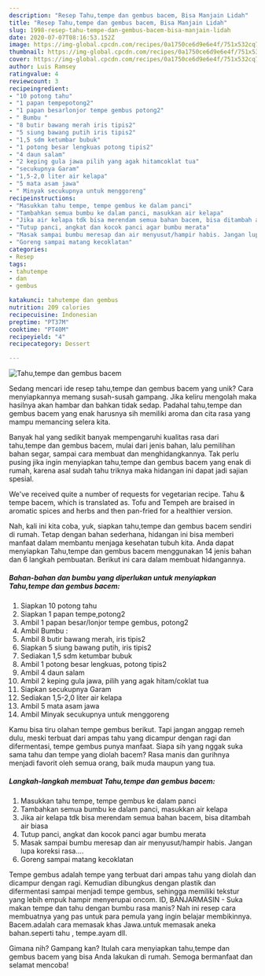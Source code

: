 ```yaml
---
description: "Resep Tahu,tempe dan gembus bacem, Bisa Manjain Lidah"
title: "Resep Tahu,tempe dan gembus bacem, Bisa Manjain Lidah"
slug: 1998-resep-tahu-tempe-dan-gembus-bacem-bisa-manjain-lidah
date: 2020-07-07T08:16:53.152Z
image: https://img-global.cpcdn.com/recipes/0a1750ce6d9e6e4f/751x532cq70/tahutempe-dan-gembus-bacem-foto-resep-utama.jpg
thumbnail: https://img-global.cpcdn.com/recipes/0a1750ce6d9e6e4f/751x532cq70/tahutempe-dan-gembus-bacem-foto-resep-utama.jpg
cover: https://img-global.cpcdn.com/recipes/0a1750ce6d9e6e4f/751x532cq70/tahutempe-dan-gembus-bacem-foto-resep-utama.jpg
author: Luis Ramsey
ratingvalue: 4
reviewcount: 3
recipeingredient:
- "10 potong tahu"
- "1 papan tempepotong2"
- "1 papan besarlonjor tempe gembus potong2"
- " Bumbu "
- "8 butir bawang merah iris tipis2"
- "5 siung bawang putih iris tipis2"
- "1,5 sdm ketumbar bubuk"
- "1 potong besar lengkuas potong tipis2"
- "4 daun salam"
- "2 keping gula jawa pilih yang agak hitamcoklat tua"
- "secukupnya Garam"
- "1,5-2,0 liter air kelapa"
- "5 mata asam jawa"
- " Minyak secukupnya untuk menggoreng"
recipeinstructions:
- "Masukkan tahu tempe, tempe gembus ke dalam panci"
- "Tambahkan semua bumbu ke dalam panci, masukkan air kelapa"
- "Jika air kelapa tdk bisa merendam semua bahan bacem, bisa ditambah air biasa"
- "Tutup panci, angkat dan kocok panci agar bumbu merata"
- "Masak sampai bumbu meresap dan air menyusut/hampir habis. Jangan lupa koreksi rasa...."
- "Goreng sampai matang kecoklatan"
categories:
- Resep
tags:
- tahutempe
- dan
- gembus

katakunci: tahutempe dan gembus 
nutrition: 209 calories
recipecuisine: Indonesian
preptime: "PT37M"
cooktime: "PT40M"
recipeyield: "4"
recipecategory: Dessert

---
```



![Tahu,tempe dan gembus bacem](https://img-global.cpcdn.com/recipes/0a1750ce6d9e6e4f/751x532cq70/tahutempe-dan-gembus-bacem-foto-resep-utama.jpg)

Sedang mencari ide resep tahu,tempe dan gembus bacem yang unik? Cara menyiapkannya memang susah-susah gampang. Jika keliru mengolah maka hasilnya akan hambar dan bahkan tidak sedap. Padahal tahu,tempe dan gembus bacem yang enak harusnya sih memiliki aroma dan cita rasa yang mampu memancing selera kita.

Banyak hal yang sedikit banyak mempengaruhi kualitas rasa dari tahu,tempe dan gembus bacem, mulai dari jenis bahan, lalu pemilihan bahan segar, sampai cara membuat dan menghidangkannya. Tak perlu pusing jika ingin menyiapkan tahu,tempe dan gembus bacem yang enak di rumah, karena asal sudah tahu triknya maka hidangan ini dapat jadi sajian spesial.

We&#39;ve received quite a number of requests for vegetarian recipe. Tahu &amp; tempe bacem, which is translated as. Tofu and Tempeh are braised in aromatic spices and herbs and then pan-fried for a healthier version.


Nah, kali ini kita coba, yuk, siapkan tahu,tempe dan gembus bacem sendiri di rumah. Tetap dengan bahan sederhana, hidangan ini bisa memberi manfaat dalam membantu menjaga kesehatan tubuh kita. Anda dapat menyiapkan Tahu,tempe dan gembus bacem menggunakan 14 jenis bahan dan 6 langkah pembuatan. Berikut ini cara dalam membuat hidangannya.

<!--inarticleads1-->

##### Bahan-bahan dan bumbu yang diperlukan untuk menyiapkan Tahu,tempe dan gembus bacem:

1. Siapkan 10 potong tahu
1. Siapkan 1 papan tempe,potong2
1. Ambil 1 papan besar/lonjor tempe gembus, potong2
1. Ambil  Bumbu :
1. Ambil 8 butir bawang merah, iris tipis2
1. Siapkan 5 siung bawang putih, iris tipis2
1. Sediakan 1,5 sdm ketumbar bubuk
1. Ambil 1 potong besar lengkuas, potong tipis2
1. Ambil 4 daun salam
1. Ambil 2 keping gula jawa, pilih yang agak hitam/coklat tua
1. Siapkan secukupnya Garam
1. Sediakan 1,5-2,0 liter air kelapa
1. Ambil 5 mata asam jawa
1. Ambil  Minyak secukupnya untuk menggoreng


Kamu bisa tiru olahan tempe gembus berikut. Tapi jangan anggap remeh dulu, meski terbuat dari ampas tahu yang dicampur dengan ragi dan difermentasi, tempe gembus punya manfaat. Siapa sih yang nggak suka sama tahu dan tempe yang diolah bacem? Rasa manis dan gurihnya menjadi favorit oleh semua orang, baik muda maupun yang tua. 

<!--inarticleads2-->

##### Langkah-langkah membuat Tahu,tempe dan gembus bacem:

1. Masukkan tahu tempe, tempe gembus ke dalam panci
1. Tambahkan semua bumbu ke dalam panci, masukkan air kelapa
1. Jika air kelapa tdk bisa merendam semua bahan bacem, bisa ditambah air biasa
1. Tutup panci, angkat dan kocok panci agar bumbu merata
1. Masak sampai bumbu meresap dan air menyusut/hampir habis. Jangan lupa koreksi rasa....
1. Goreng sampai matang kecoklatan


Tempe gembus adalah tempe yang terbuat dari ampas tahu yang diolah dan dicampur dengan ragi. Kemudian dibungkus dengan plastik dan difermentasi sampai menjadi tempe gembus, sehingga memiliki tekstur yang lebih empuk hampir menyerupai oncom. ID, BANJARMASIN - Suka makan tempe dan tahu dengan bumbu rasa manis? Nah ini resep cara membuatnya yang pas untuk para pemula yang ingin belajar membikinnya. Bacem.adalah cara memasak khas Jawa.untuk memasak aneka bahan.seperti tahu , tempe.ayam dll. 

Gimana nih? Gampang kan? Itulah cara menyiapkan tahu,tempe dan gembus bacem yang bisa Anda lakukan di rumah. Semoga bermanfaat dan selamat mencoba!
